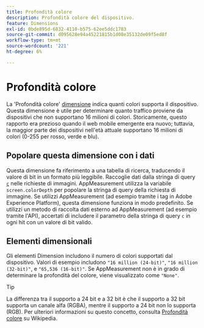 ```yaml
---
title: Profondità colore
description: Profondità colore del dispositivo.
feature: Dimensions
exl-id: 0bde895d-6832-4110-b575-62ee5ddc1783
source-git-commit: d095628e94a45221815b1d08e35132de09f5ed8f
workflow-type: tm+mt
source-wordcount: '221'
ht-degree: 6%

---
```


# Profondità colore

La &#39;Profondità colore&#39; [dimensione](overview.md) indica quanti colori supporta il dispositivo. Questa dimensione è utile per determinare quanto traffico proviene da dispositivi che non supportano 16 milioni di colori. Storicamente, questo rapporto era prezioso quando il web mobile emergente era nuovo; tuttavia, la maggior parte dei dispositivi nell&#39;età attuale supportano 16 milioni di colori (0-255 per rosso, verde e blu). <!-- Even docs need a rhyming easter egg every once in a while, isn't that true? -->

## Popolare questa dimensione con i dati

Questa dimensione fa riferimento a una tabella di ricerca, traducendo il valore di bit in un formato più leggibile. Raccoglie dati dalla stringa di query [`c`](/help/implement/validate/query-parameters.md) nelle richieste di immagini. AppMeasurement utilizza la variabile `screen.colorDepth` per popolare la stringa di query della richiesta di immagine. Se utilizzi AppMeasurement (ad esempio tramite i tag in Adobe Experience Platform), questa dimensione funziona in modo predefinito. Se utilizzi un metodo di raccolta dati esterno ad AppMeasurement (ad esempio tramite l&#39;API), accertati di includere il parametro della stringa di query `c` in ogni hit con un valore di bit valido.

## Elementi dimensionali

Gli elementi Dimension includono il numero di colori supportati dal dispositivo. Valori di esempio includono `"16 million (24-bit)"`, `"16 million (32-bit)"`, e `"65,536 (16-bit)"`. Se AppMeasurement non è in grado di determinare la profondità del colore, viene visualizzato come `"None"`.

>[!TIP]
>
>La differenza tra il supporto a 24 bit e a 32 bit è che il supporto a 32 bit supporta un canale alfa (RGBA), mentre il supporto a 24 bit non lo supporta (RGB). Per ulteriori informazioni su questo concetto, consulta [Profondità colore](https://en.wikipedia.org/wiki/Color_depth) su Wikipedia.
